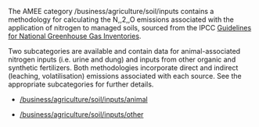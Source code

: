 The AMEE category /business/agriculture/soil/inputs contains a
methodology for calculating the N,,2,,O emissions associated with the
application of nitrogen to managed soils, sourced from the IPCC
[Guidelines for National Greenhouse Gas
Inventories](http://www.ipcc-nggip.iges.or.jp/public/2006gl/pdf/4_Volume4/V4_11_Ch11_N2O&CO2.pdf).

Two subcategories are available and contain data for animal-associated
nitrogen inputs (i.e. urine and dung) and inputs from other organic and
synthetic fertilizers. Both methodologies incorporate direct and
indirect (leaching, volatilisation) emissions associated with each
source. See the appropriate subcategories for further details.

  - [/business/agriculture/soil/inputs/animal](Animal_associated_soil_N2O_emissions)

<!-- end list -->

  - [/business/agriculture/soil/inputs/other](Fertilizer_associated_soil_N2O_emissions)
